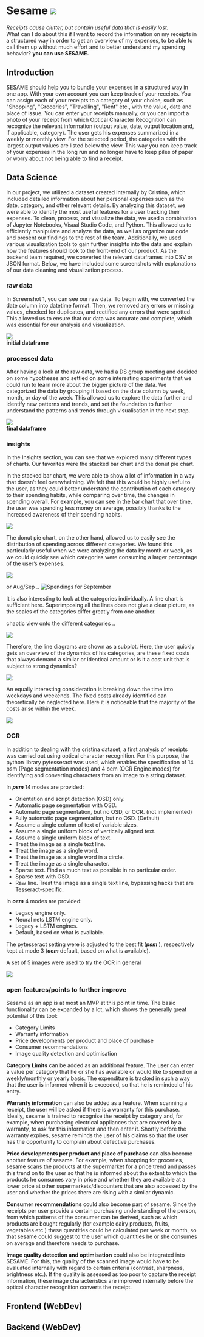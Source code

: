 # Sesame  ![](https://github.com/TechLabs-Berlin/wt23-sesame/blob/DS_Storytelling_FeatureDevelopment/images/Logo.svg)
*Receipts cause clutter, but contain useful data that is easily lost.*  
What can I do about this if I want to record the information on my receipts in a structured way in order to get an overview of my expenses, to be able to call them up without much effort and to better understand my spending behavior?
**you can use SESAME.**

## Introduction
SESAME should help you to bundle your expenses in a structured way in one app. With your own account you can keep track of your receipts. You can assign each of your receipts to a category of your choice, such as "Shopping", "Groceries", "Travelling", "Rent" etc., with the value, date and place of issue. You can enter your receipts manually, or you can import a photo of your receipt from which Optical Character Recognition can recognize the relevant information (output value, date, output location and, if applicable, category). The user gets his expenses summarized in a weekly or monthly view. For the selected period, the categories with the largest output values are listed below the view. This way you can keep track of your expenses in the long run and no longer have to keep piles of paper or worry about not being able to find a receipt.

## Data Science

In our project, we utilized a dataset created internally by Cristina, which included detailed information about her personal expenses such as the date, category, and other relevant details. By analyzing this dataset, we were able to identify the most useful features for a user tracking their expenses. To clean, process, and visualize the data, we used a combination of Jupyter Notebooks, Visual Studio Code, and Python. This allowed us to efficiently manipulate and analyze the data, as well as organize our code and present our findings to the rest of the team. Additionally, we used various visualization tools to gain further insights into the data and explain how the features should look to the front-end of our product. As the backend team required, we converted the relevant dataframes into CSV or JSON format. Below, we have included some screenshots with explanations of our data cleaning and visualization process.

### raw data

In Screenshot 1, you can see our raw data. To begin with, we converted the date column into datetime format. Then, we removed any errors or missing values, checked for duplicates, and rectified any errors that were spotted. This allowed us to ensure that our data was accurate and complete, which was essential for our analysis and visualization.

![](https://github.com/TechLabs-Berlin/wt23-sesame/blob/DS_Storytelling_FeatureDevelopment/images/DS/initial_dataframe.png)  
**initial dataframe**


### processed data
After having a look at the raw data, we had a DS group meeting and decided on some hypotheses and settled on some interesting experiments that we could run to learn more about the bigger picture of the data. We categorized the data by grouping it based on the date column by week, month, or day of the week. This allowed us to explore the data further and identify new patterns and trends, and set the foundation to further understand the patterns and trends through visualisation in the next step.

 ![](https://github.com/TechLabs-Berlin/wt23-sesame/blob/DS_Storytelling_FeatureDevelopment/images/DS/processed_dataframe.png)  
**final dataframe**

### insights
In the Insights section, you can see that we explored many different types of charts. Our favorites were the stacked bar chart and the donut pie chart.

In the stacked bar chart, we were able to show a lot of information in a way that doesn’t feel overwhelming. We felt that this would be highly useful to the user, as they could better understand the contribution of each category to their spending habits, while comparing over time, the changes in spending overall. For example, you can see in the bar chart that over time, the user was spending less money on average, possibly thanks to the increased awareness of their spending habits. 

![](https://github.com/TechLabs-Berlin/wt23-sesame/blob/DS_Storytelling_FeatureDevelopment/images/DS/StackedBarchart.png)  

The donut pie chart, on the other hand, allowed us to easily see the distribution of spending across different categories. We found this particularly useful when we were analyzing the data by month or week, as we could quickly see which categories were consuming a larger percentage of the user’s expenses.

![](https://github.com/TechLabs-Berlin/wt23-sesame/blob/DS_Storytelling_FeatureDevelopment/images/DS/PieChart_JulAug.png)  

or Aug/Sep ..
![Spendings for September](https://github.com/TechLabs-Berlin/wt23-sesame/blob/DS_Storytelling_FeatureDevelopment/images/DS/PieChart_AugSep.png)  


It is also interesting to look at the categories individually. A line chart is sufficient here. Superimposing all the lines does not give a clear picture, as the scales of the categories differ greatly from one another.

chaotic view onto the different categories ..

![](https://github.com/TechLabs-Berlin/wt23-sesame/blob/DS_Storytelling_FeatureDevelopment/images/DS/Lineplot_Chaotic.png)  

Therefore, the line diagrams are shown as a subplot. Here, the user quickly gets an overview of the dynamics of his categories, are these fixed costs that always demand a similar or identical amount or is it a cost unit that is subject to strong dynamics? 

![](https://github.com/TechLabs-Berlin/wt23-sesame/blob/DS_Storytelling_FeatureDevelopment/images/DS/Lineplot_Ordered.png)  



An equally interesting consideration is breaking down the time into weekdays and weekends. The fixed costs already identified can theoretically be neglected here. Here it is noticeable that the majority of the costs arise within the week.

![](https://github.com/TechLabs-Berlin/wt23-sesame/blob/DS_Storytelling_FeatureDevelopment/images/DS/FacetGrid_WeekdaysWeekend.png)  


### OCR


In addition to dealing with the cristina dataset, a first analysis of receipts was carried out using optical character recognition. For this purpose, the python library pytesseract was used, which enables the specification of 14 psm (Page segmentation modes) and 4 oem (OCR Engine modes) for identifying and converting characters from an image to a string dataset. 

In ***psm*** 14 modes are provided:

- Orientation and script detection (OSD) only.
- Automatic page segmentation with OSD.
- Automatic page segmentation, but no OSD, or OCR. (not implemented)
- Fully automatic page segmentation, but no OSD. (Default)
- Assume a single column of text of variable sizes.
- Assume a single uniform block of vertically aligned text.
- Assume a single uniform block of text.
- Treat the image as a single text line.
- Treat the image as a single word.
- Treat the image as a single word in a circle.
- Treat the image as a single character.
- Sparse text. Find as much text as possible in no particular order.
- Sparse text with OSD.
- Raw line. Treat the image as a single text line, bypassing hacks that are Tesseract-specific.


In ***oem*** 4 modes are provided:

- Legacy engine only.
- Neural nets LSTM engine only.
- Legacy + LSTM engines.
- Default, based on what is available.

The pytesseract setting were is adjusted to the best fit (***psm*** ), respectively kept at mode 3 (***oem*** default, based on what is available). 

A set of 5 images were used to try the OCR in general 

![](https://github.com/TechLabs-Berlin/wt23-sesame/blob/DS_Storytelling_FeatureDevelopment/images/DS/Data/raw_data/sample_receipt/Edeka_1.jpg)  



### open features/points to further improve
Sesame as an app is at most an MVP at this point in time. The basic functionality can be expanded by a lot, which shows the generally great potential of this tool:

- Category Limits
- Warranty information
- Price developments per product and place of purchase
- Consumer recommendations
- Image quality detection and optimisation

**Category Limits** can be added as an additional feature. The user can enter a value per category that he or she has available or would like to spend on a weekly/monthly or yearly basis. 
The expenditure is tracked in such a way that the user is informed when it is exceeded, so that he is reminded of his entry.

**Warranty information** can also be added as a feature. When scanning a receipt, the user will be asked if there is a warranty for this purchase. Ideally, sesame is trained to recognise the receipt by category and, for example, when purchasing electrical appliances that are covered by a warranty, to ask for this information and then enter it. Shortly before the warranty expires, sesame reminds the user of his claims so that the user has the opportunity to complain about defective purchases.

**Price developments per product and place of purchase** can also become another feature of sesame. For example, when shopping for groceries, sesame scans the products at the supermarket for a price trend and passes this trend on to the user so that he is informed about the extent to which the products he consumes vary in price and whether they are available at a lower price at other supermarkets/discounters that are also accessed by the user and whether the prices there are rising with a similar dynamic.

**Consumer recommendations** could also become part of sesame. Since the receipts per user provide a certain purchasing understanding of the person, from which patterns of the consumer can be derived, such as which products are bought regularly (for example dairy products, fruits, vegetables etc.) these quantities could be calculated per week or month, so that sesame could suggest to the user which quantities he or she consumes on average and therefore needs to purchase.

**Image quality detection and optimisation** could also be integrated into SESAME. For this, the quality of the scanned image would have to be evaluated internally with regard to certain criteria (contrast, sharpness, brightness etc.). If the quality is assessed as too poor to capture the receipt information, these image characteristics are improved internally before the optical character recognition converts the receipt.

## Frontend (WebDev)

## Backend (WebDev)
